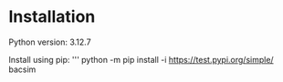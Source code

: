 # Installation

Python version: 3.12.7

Install using pip:
'''
python -m pip install -i https://test.pypi.org/simple/ bacsim 

